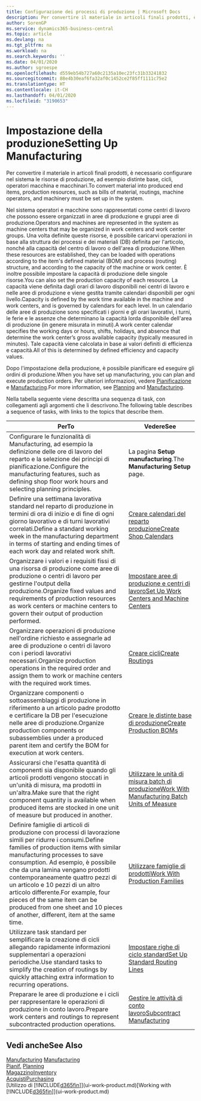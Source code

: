 ```yaml
---
title: Configurazione dei processi di produzione | Microsoft Docs
description: Per convertire il materiale in articoli finali prodotti, è necessario configurare nel sistema le risorse di produzione, ad esempio distinte base, cicli, operatori macchina e macchinari.
author: SorenGP
ms.service: dynamics365-business-central
ms.topic: article
ms.devlang: na
ms.tgt_pltfrm: na
ms.workload: na
ms.search.keywords: ''
ms.date: 04/01/2020
ms.author: sgroespe
ms.openlocfilehash: d559eb54b727a60c2135a10ec23fc31b33241832
ms.sourcegitcommit: 88e4b30eaf6fa32af0c1452ce2f85ff1111c75e2
ms.translationtype: HT
ms.contentlocale: it-CH
ms.lasthandoff: 04/01/2020
ms.locfileid: "3190653"
---
```

# <a name="setting-up-manufacturing"></a><span data-ttu-id="485fa-103">Impostazione della produzione</span><span class="sxs-lookup"><span data-stu-id="485fa-103">Setting Up Manufacturing</span></span>
<span data-ttu-id="485fa-104">Per convertire il materiale in articoli finali prodotti, è necessario configurare nel sistema le risorse di produzione, ad esempio distinte base, cicli, operatori macchina e macchinari.</span><span class="sxs-lookup"><span data-stu-id="485fa-104">To convert material into produced end items, production resources, such as bills of material, routings, machine operators, and machinery must be set up in the system.</span></span>

<span data-ttu-id="485fa-105">Nel sistema operatori e macchine sono rappresentati come centri di lavoro che possono essere organizzati in aree di produzione e gruppi aree di produzione.</span><span class="sxs-lookup"><span data-stu-id="485fa-105">Operators and machines are represented in the system as machine centers that may be organized in work centers and work center groups.</span></span> <span data-ttu-id="485fa-106">Una volta definite queste risorse, è possibile caricarvi operazioni in base alla struttura dei processi e dei materiali (DB) definita per l'articolo, nonché alla capacità del centro di lavoro o dell'area di produzione.</span><span class="sxs-lookup"><span data-stu-id="485fa-106">When these resources are established, they can be loaded with operations according to the item's defined material (BOM) and process (routing) structure, and according to the capacity of the machine or work center.</span></span> <span data-ttu-id="485fa-107">È inoltre possibile impostare la capacità di produzione delle singole risorse.</span><span class="sxs-lookup"><span data-stu-id="485fa-107">You can also set the production capacity of each resource.</span></span> <span data-ttu-id="485fa-108">La capacità viene definita dagli orari di lavoro disponibili nei centri di lavoro e nelle aree di produzione e viene gestita tramite calendari disponibili per ogni livello.</span><span class="sxs-lookup"><span data-stu-id="485fa-108">Capacity is defined by the work time available in the machine and work centers, and is governed by calendars for each level.</span></span> <span data-ttu-id="485fa-109">In un calendario delle aree di produzione sono specificati i giorni e gli orari lavorativi, i turni, le ferie e le assenze che determinano la capacità lorda disponibile dell'area di produzione (in genere misurata in minuti).</span><span class="sxs-lookup"><span data-stu-id="485fa-109">A work center calendar specifies the working days or hours, shifts, holidays, and absence that determine the work center’s gross available capacity (typically measured in minutes).</span></span> <span data-ttu-id="485fa-110">Tale capacità viene calcolata in base ai valori definiti di efficienza e capacità.</span><span class="sxs-lookup"><span data-stu-id="485fa-110">All of this is determined by defined efficiency and capacity values.</span></span>  

<span data-ttu-id="485fa-111">Dopo l'impostazione della produzione, è possibile pianificare ed eseguire gli ordini di produzione.</span><span class="sxs-lookup"><span data-stu-id="485fa-111">When you have set up manufacturing, you can plan and execute production orders.</span></span> <span data-ttu-id="485fa-112">Per ulteriori informazioni, vedere [Pianificazione](production-planning.md) e [Manufacturing](production-manage-manufacturing.md).</span><span class="sxs-lookup"><span data-stu-id="485fa-112">For more information, see [Planning](production-planning.md) and [Manufacturing](production-manage-manufacturing.md).</span></span>  

 <span data-ttu-id="485fa-113">Nella tabella seguente viene descritta una sequenza di task, con collegamenti agli argomenti che li descrivono.</span><span class="sxs-lookup"><span data-stu-id="485fa-113">The following table describes a sequence of tasks, with links to the topics that describe them.</span></span>   

|<span data-ttu-id="485fa-114">**Per**</span><span class="sxs-lookup"><span data-stu-id="485fa-114">**To**</span></span>|<span data-ttu-id="485fa-115">**Vedere**</span><span class="sxs-lookup"><span data-stu-id="485fa-115">**See**</span></span>|  
|------------|-------------|  
|<span data-ttu-id="485fa-116">Configurare le funzionalità di Manufacturing, ad esempio la definizione delle ore di lavoro del reparto e la selezione dei principi di pianificazione.</span><span class="sxs-lookup"><span data-stu-id="485fa-116">Configure the manufacturing features, such as defining shop floor work hours and selecting planning principles.</span></span>|<span data-ttu-id="485fa-117">La pagina **Setup manufacturing**.</span><span class="sxs-lookup"><span data-stu-id="485fa-117">The **Manufacturing Setup** page.</span></span>|  
|<span data-ttu-id="485fa-118">Definire una settimana lavorativa standard nel reparto di produzione in termini di ora di inizio e di fine di ogni giorno lavorativo e di turni lavorativi correlati.</span><span class="sxs-lookup"><span data-stu-id="485fa-118">Define a standard working week in the manufacturing department in terms of starting and ending times of each work day and related work shift.</span></span>|[<span data-ttu-id="485fa-119">Creare calendari del reparto produzione</span><span class="sxs-lookup"><span data-stu-id="485fa-119">Create Shop Calendars</span></span>](production-how-to-create-work-center-calendars.md)|  
|<span data-ttu-id="485fa-120">Organizzare i valori e i requisiti fissi di una risorsa di produzione come aree di produzione o centri di lavoro per gestirne l'output della produzione.</span><span class="sxs-lookup"><span data-stu-id="485fa-120">Organize fixed values and requirements of production resources as work centers or machine centers to govern their output of production performed.</span></span>|[<span data-ttu-id="485fa-121">Impostare aree di produzione e centri di lavoro</span><span class="sxs-lookup"><span data-stu-id="485fa-121">Set Up Work Centers and Machine Centers</span></span>](production-how-to-set-up-work-and-machine-centers.md)|
|<span data-ttu-id="485fa-122">Organizzare operazioni di produzione nell'ordine richiesto e assegnarle ad aree di produzione o centri di lavoro con i periodi lavorativi necessari.</span><span class="sxs-lookup"><span data-stu-id="485fa-122">Organize production operations in the required order and assign them to work or machine centers with the required work times.</span></span>|[<span data-ttu-id="485fa-123">Creare cicli</span><span class="sxs-lookup"><span data-stu-id="485fa-123">Create Routings</span></span>](production-how-to-create-routings.md)|
|<span data-ttu-id="485fa-124">Organizzare componenti o sottoassemblaggi di produzione in riferimento a un articolo padre prodotto e certificare la DB per l'esecuzione nelle aree di produzione.</span><span class="sxs-lookup"><span data-stu-id="485fa-124">Organize production components or subassemblies under a produced parent item and certify the BOM for execution at work centers.</span></span>|[<span data-ttu-id="485fa-125">Creare le distinte base di produzione</span><span class="sxs-lookup"><span data-stu-id="485fa-125">Create Production BOMs</span></span>](production-how-to-create-production-boms.md)|
|<span data-ttu-id="485fa-126">Assicurarsi che l'esatta quantità di componenti sia disponibile quando gli articoli prodotti vengono stoccati in un'unità di misura, ma prodotti in un'altra.</span><span class="sxs-lookup"><span data-stu-id="485fa-126">Make sure that the right component quantity is available when produced items are stocked in one unit of measure but produced in another.</span></span>|[<span data-ttu-id="485fa-127">Utilizzare le unità di misura batch di produzione</span><span class="sxs-lookup"><span data-stu-id="485fa-127">Work With Manufacturing Batch Units of Measure</span></span>](production-how-to-use-the-manufacturing-batch-unit-of-measure.md)|  
|<span data-ttu-id="485fa-128">Definire famiglie di articoli di produzione con processi di lavorazione simili per ridurre i consumi.</span><span class="sxs-lookup"><span data-stu-id="485fa-128">Define families of production items with similar manufacturing processes to save consumption.</span></span> <span data-ttu-id="485fa-129">Ad esempio, è possibile che da una lamina vengano prodotti contemporaneamente quattro pezzi di un articolo e 10 pezzi di un altro articolo differente.</span><span class="sxs-lookup"><span data-stu-id="485fa-129">For example, four pieces of the same item can be produced from one sheet and 10 pieces of another, different, item at the same time.</span></span>|[<span data-ttu-id="485fa-130">Utilizzare famiglie di prodotti</span><span class="sxs-lookup"><span data-stu-id="485fa-130">Work With Production Families</span></span>](production-how-work-family.md)|
|<span data-ttu-id="485fa-131">Utilizzare task standard per semplificare la creazione di cicli allegando rapidamente informazioni supplementari a operazioni periodiche.</span><span class="sxs-lookup"><span data-stu-id="485fa-131">Use standard tasks to simplify the creation of routings by quickly attaching extra information to recurring operations.</span></span>|[<span data-ttu-id="485fa-132">Impostare righe di ciclo standard</span><span class="sxs-lookup"><span data-stu-id="485fa-132">Set Up Standard Routing Lines</span></span>](production-how-set-up-standard-routing-lines.md)|  
|<span data-ttu-id="485fa-133">Preparare le aree di produzione e i cicli per rappresentare le operazioni di produzione in conto lavoro.</span><span class="sxs-lookup"><span data-stu-id="485fa-133">Prepare work centers and routings to represent subcontracted production operations.</span></span>|[<span data-ttu-id="485fa-134">Gestire le attività di conto lavoro</span><span class="sxs-lookup"><span data-stu-id="485fa-134">Subcontract Manufacturing</span></span>](production-how-to-subcontract-manufacturing.md)|  

## <a name="see-also"></a><span data-ttu-id="485fa-135">Vedi anche</span><span class="sxs-lookup"><span data-stu-id="485fa-135">See Also</span></span>
<span data-ttu-id="485fa-136">[Manufacturing](production-manage-manufacturing.md)  </span><span class="sxs-lookup"><span data-stu-id="485fa-136">[Manufacturing](production-manage-manufacturing.md)  </span></span>  
<span data-ttu-id="485fa-137">[Pianif.](production-planning.md) </span><span class="sxs-lookup"><span data-stu-id="485fa-137">[Planning](production-planning.md) </span></span>  
[<span data-ttu-id="485fa-138">Magazzino</span><span class="sxs-lookup"><span data-stu-id="485fa-138">Inventory</span></span>](inventory-manage-inventory.md)  
[<span data-ttu-id="485fa-139">Acquisti</span><span class="sxs-lookup"><span data-stu-id="485fa-139">Purchasing</span></span>](purchasing-manage-purchasing.md)  
<span data-ttu-id="485fa-140">[Utilizzo di [!INCLUDE[d365fin](includes/d365fin_md.md)]](ui-work-product.md)</span><span class="sxs-lookup"><span data-stu-id="485fa-140">[Working with [!INCLUDE[d365fin](includes/d365fin_md.md)]](ui-work-product.md)</span></span>
